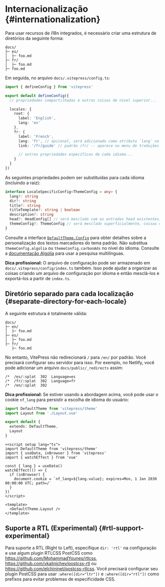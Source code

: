 # Internacionalização {#internationalization}

Para usar recursos de i18n integrados, é necessário criar uma estrutura de diretórios da seguinte forma:

```
docs/
├─ es/
│  ├─ foo.md
├─ fr/
│  ├─ foo.md
├─ foo.md
```

Em seguida, no arquivo `docs/.vitepress/config.ts`:

```ts [docs/.vitepress/config.ts]
import { defineConfig } from 'vitepress'

export default defineConfig({
  // propriedades compartilhadas e outras coisas de nível superior...

  locales: {
    root: {
      label: 'English',
      lang: 'en'
    },
    fr: {
      label: 'French',
      lang: 'fr', // opcional, será adicionado como atributo `lang` na tag `html`
      link: '/fr/guide' // padrão /fr/ -- aparece no menu de traduções da barra de navegação, pode ser externo

      // outras propriedades específicas de cada idioma...
    }
  }
})
```

As seguintes propriedades podem ser substituídas para cada idioma (incluindo a raiz):

```ts
interface LocaleSpecificConfig<ThemeConfig = any> {
  lang?: string
  dir?: string
  title?: string
  titleTemplate?: string | boolean
  description?: string
  head?: HeadConfig[] // será mesclado com as entradas head existentes, as metatags duplicadas são removidas automaticamente
  themeConfig?: ThemeConfig // será mesclado superficialmente, coisas comuns podem ser colocadas na entrada de n[ivel superior de themeConfig
}
```

Consulte a interface [`DefaultTheme.Config`](https://github.com/vuejs/vitepress/blob/main/types/default-theme.d.ts) para obter detalhes sobre a personalização dos textos marcadores do tema padrão. Não substitua `themeConfig.algolia` ou `themeConfig.carbonAds` no nível do idioma. Consulte a [documentação Algolia](../reference/default-theme-search#i18n) para usar a pesquisa multilínguas.

**Dica profissional:** O arquivo de configuração pode ser armazenado em `docs/.vitepress/config/index.ts` também. Isso pode ajudar a organizar as coisas criando um arquivo de configuração por idioma e então mesclá-los e exportá-los a partir de `index.ts`.

## Diretório separado para cada localização {#separate-directory-for-each-locale}

A seguinte estrutura é totalmente válida:

```
docs/
├─ en/
│  ├─ foo.md
├─ es/
│  ├─ foo.md
├─ fr/
   ├─ foo.md
```

No entanto, VitePress não redirecionará `/` para `/en/` por padrão. Você precisará configurar seu servidor para isso. Por exemplo, no Netlify, você pode adicionar um arquivo `docs/public/_redirects` assim:

```
/*  /es/:splat  302  Language=es
/*  /fr/:splat  302  Language=fr
/*  /en/:splat  302
```

**Dica profissional:** Se estiver usando a abordagem acima, você pode usar o cookie `nf_lang` para persistir a escolha de idioma do usuário:

```ts [docs/.vitepress/theme/index.ts]
import DefaultTheme from 'vitepress/theme'
import Layout from './Layout.vue'

export default {
  extends: DefaultTheme,
  Layout
}
```

```vue [docs/.vitepress/theme/Layout.vue]
<<script setup lang="ts">
import DefaultTheme from 'vitepress/theme'
import { useData, inBrowser } from 'vitepress'
import { watchEffect } from 'vue'

const { lang } = useData()
watchEffect(() => {
  if (inBrowser) {
    document.cookie = `nf_lang=${lang.value}; expires=Mon, 1 Jan 2030 00:00:00 UTC; path=/`
  }
})
</script>

<template>
  <DefaultTheme.Layout />
</template>
```

## Suporte a RTL (Experimental) {#rtl-support-experimental}

Para suporte a RTL (Right to Left), especifique `dir: 'rtl'` na configuração e use algum plugin RTLCSS PostCSS como <https://github.com/MohammadYounes/rtlcss>, <https://github.com/vkalinichev/postcss-rtl> ou <https://github.com/elchininet/postcss-rtlcss>. Você precisará configurar seu plugin PostCSS para usar `:where([dir="ltr"])` e `:where([dir="rtl"])` como prefixos para evitar problemas de especificidade CSS.
